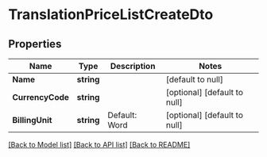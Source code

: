 # TranslationPriceListCreateDto

## Properties
Name | Type | Description | Notes
------------ | ------------- | ------------- | -------------
**Name** | **string** |  | [default to null]
**CurrencyCode** | **string** |  | [optional] [default to null]
**BillingUnit** | **string** | Default: Word | [optional] [default to null]

[[Back to Model list]](../README.md#documentation-for-models) [[Back to API list]](../README.md#documentation-for-api-endpoints) [[Back to README]](../README.md)


